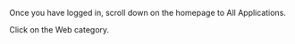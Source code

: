 Once you have logged in, scroll down on the homepage to All Applications.

Click on the Web category.
